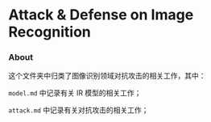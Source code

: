 # Attack & Defense on Image Recognition

### About

这个文件夹中归类了图像识别领域对抗攻击的相关工作，其中：

`model.md` 中记录有关 IR 模型的相关工作；

`attack.md` 中记录有关对抗攻击的相关工作；